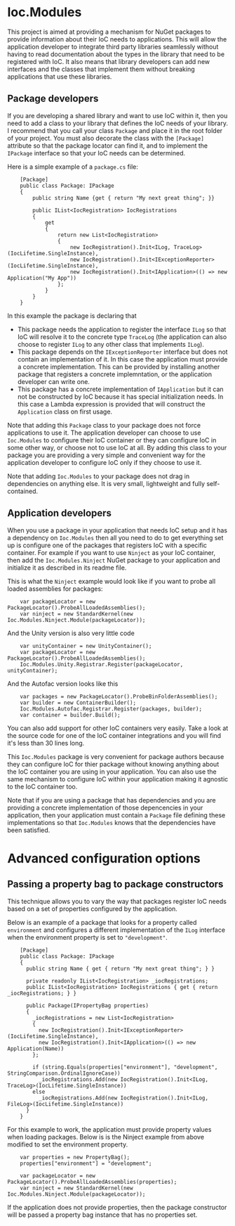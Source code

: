 # Ioc.Modules

This project is aimed at providing a mechanism for NuGet packages to 
provide information about their IoC needs to applications. This
will allow the application developer to integrate third party libraries
seamlessly without having to read documentation about the types in the
library that need to be registered with IoC. It also means that library
developers can add new interfaces and the classes that implement them
without breaking applications that use these libraries.

## Package developers

If you are developing a shared library and want to use IoC within it, then you need 
to add a class to your library that defines the IoC needs of your library. I recommend
that you call your class `Package` and place it in the root folder of your project. 
You must also decorate the class with the `[Package]` attribute so that the package
locator can find it, and to implement the `IPackage` interface so that your IoC needs
can be determined.

Here is a simple example of a `package.cs` file:
```
    [Package]
    public class Package: IPackage
    {
        public string Name {get { return "My next great thing"; }}

        public IList<IocRegistration> IocRegistrations
        {
            get
            {
                return new List<IocRegistration>
                {
                    new IocRegistration().Init<ILog, TraceLog>(IocLifetime.SingleInstance),
                    new IocRegistration().Init<IExceptionReporter>(IocLifetime.SingleInstance),
                    new IocRegistration().Init<IApplication>(() => new Application("My App"))
                };
            }
        }
    }
```
In this example the package is declaring that 
* This package needs the application to register the interface `ILog` so that IoC will resolve it to 
the concrete type `TraceLog` (the application can also choose to register `ILog` to any other class that 
implements `ILog`).
* This package depends on the `IExceptionReporter` interface but does not contain an implementation of it.
In this case the application must provide a concrete implementation. This can be provided by installing 
another package that registers a concrete implemntation, or the application developer can write one.
* This package has a concrete implementation of `IApplication` but it can not be constructed by IoC
because it has special initialization needs. In this case a Lambda expression is provided that will
construct the `Application` class on first usage.

Note that adding this `Package` class to your package does not force applications to use it. The
application developer can choose to use `Ioc.Modules` to configure their IoC container or they can 
configure IoC in some other way, or choose not to use IoC at all. By adding this class to your package 
you are providing a very simple and convenient way for the application developer to configure IoC only 
if they choose to use it.

Note that adding `Ioc.Modules` to your package does not drag in dependencies on anything else. It is
very small, lightweight and fully self-contained.

## Application developers

When you use a package in your application that needs IoC setup and it has a dependency on `Ioc.Modules` 
then all you need to do to get everything set up is configure one of the packages that registers
IoC with a specific container. For example if you want to use `Ninject` as your IoC container, then add 
the `Ioc.Modules.Ninject` NuGet package to your application and initialize it as described in its readme file.

This is what the `Ninject` example would look like if you want to probe all loaded assemblies for packages:

```
    var packageLocator = new PackageLocator().ProbeAllLoadedAssemblies();
    var ninject = new StandardKernel(new Ioc.Modules.Ninject.Module(packageLocator));
```

And the Unity version is also very little code
```
    var unityContainer = new UnityContainer();
    var packageLocator = new PackageLocator().ProbeAllLoadedAssemblies();
	Ioc.Modules.Unity.Registrar.Register(packageLocator, unityContainer);
```

And the Autofac version looks like this
```
    var packages = new PackageLocator().ProbeBinFolderAssemblies();
    var builder = new ContainerBuilder();
    Ioc.Modules.Autofac.Registrar.Register(packages, builder);
    var container = builder.Build();
```
You can also add support for other IoC containers very easily. Take a look at the source code for one of
the IoC container integrations and you will find it's less than 30 lines long.

This `Ioc.Modules` package is very convenient for package authors because they can configure 
IoC for thier package without knowing anything about the IoC container you are using in your 
application. You can also use the same mechanism to configure IoC within your application 
making it agnostic to the IoC container too.

Note that if you are using a package that has dependencies and you are providing a concrete implementation of
those depencencies in your application, then your application must contain a `Package` file defining these implementations
so that `Ioc.Modules` knows that the dependencies have been satisfied.

# Advanced configuration options

## Passing a property bag to package constructors

This technique allows you to vary the way that packages register IoC needs based
on a set of properties configured by the application.

Below is an example of a package that looks for a property called `environment` and
configures a different implementation of the `ILog` interface when the environment
property is set to `"development"`.

```
    [Package]
    public class Package: IPackage
    {
      public string Name { get { return "My next great thing"; } }

      private readonly IList<IocRegistration> _iocRegistrations;
      public IList<IocRegistration> IocRegistrations { get { return _iocRegistrations; } }

      public Package(IPropertyBag properties)
      {
        _iocRegistrations = new List<IocRegistration>
        {
          new IocRegistration().Init<IExceptionReporter>(IocLifetime.SingleInstance),
          new IocRegistration().Init<IApplication>(() => new Application(Name))
        };

        if (string.Equals(properties["environment"], "development", StringComparison.OrdinalIgnoreCase))
          _iocRegistrations.Add(new IocRegistration().Init<ILog, TraceLog>(IocLifetime.SingleInstance))
        else
          _iocRegistrations.Add(new IocRegistration().Init<ILog, FileLog>(IocLifetime.SingleInstance))
      }
    }
```

For this example to work, the application must provide property values when loading packages. Below is
is the Ninject example from above modified to set the environment property.

```
    var properties = new PropertyBag();
	properties["environment"] = "development";

    var packageLocator = new PackageLocator().ProbeAllLoadedAssemblies(properties);
    var ninject = new StandardKernel(new Ioc.Modules.Ninject.Module(packageLocator));
```

If the application does not provide properties, then the package constructor will be passed a
property bag instance that has no properties set.
